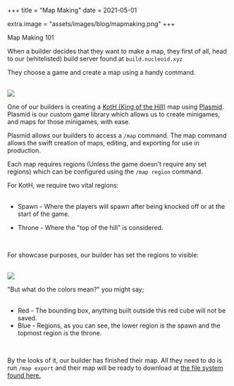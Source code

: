 +++
title = "Map Making"
date = 2021-05-01

extra.image = "assets/images/blog/mapmaking.png"
+++

Map Making 101

When a builder decides that they want to make a map, they first of all, head to our (whitelisted) build server found at <code>build.nucleoid.xyz</code>

They choose a game and create a map using a handy command.

<br>
<img class="header_image" src="https://iili.io/Kg34kl.jpg">

One of our builders is creating a [KotH (King of the Hill)](https://github.com/NucleoidMC/koth) map using [Plasmid](https://github.com/NucleoidMC/plasmid). Plasmid is our custom game library which allows us to create minigames, and maps for those minigames, with ease.

Plasmid allows our builders to access a <code>/map</code> command. The map command allows the swift creation of maps, editing, and exporting for use in production. 

Each map requires regions (Unless the game doesn't require any set regions) which can be configured using the <code>/map region</code> command.

For KotH, we require two vital regions:
<br><br>
- Spawn - Where the players will spawn after being knocked off or at the start of the game.

- Throne - Where the "top of the hill" is considered.

<br>

For showcase purposes, our builder has set the regions to visible:

<br>
<img class="header_image" src="https://iili.io/Kg3ZBe.png">

"But what do the colors mean?" you might say;
<br><br>
- Red - The bounding box, anything built outside this red cube will not be saved.
- Blue - Regions, as you can see, the lower region is the spawn and the topmost region is the throne.

<br>

By the looks of it, our builder has finished their map. 
All they need to do is run <code>/map export</code> and their map will be ready to download at [the file system found here.](https://build.nucleoid.xyz/plasmid/export)
